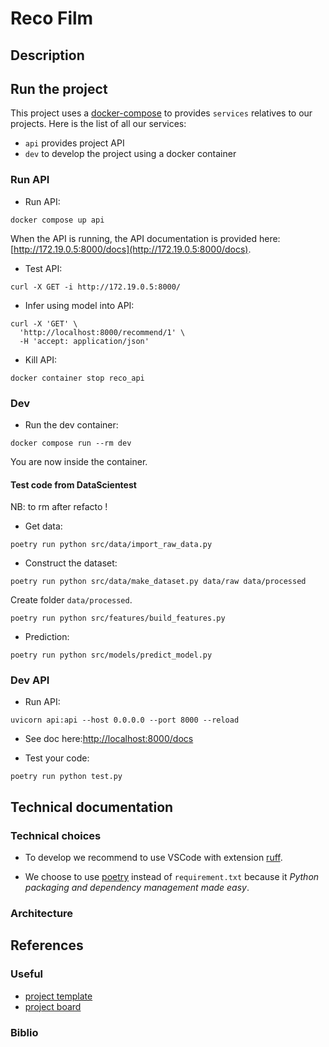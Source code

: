# Reco Film

## Description

## Run the project

This project uses a [docker-compose](docker-compose.yml) to provides `services` relatives to our projects.
Here is the list of all our services:
* `api` provides project API 
* `dev` to develop the project using a docker container

### Run API
* Run API:
```
docker compose up api
```

When the API is running, the API documentation is provided here: [http://172.19.0.5:8000/docs](http://172.19.0.5:8000/docs).

* Test API:
```
curl -X GET -i http://172.19.0.5:8000/
```

* Infer using model into API:
```
curl -X 'GET' \
  'http://localhost:8000/recommend/1' \
  -H 'accept: application/json'
```

* Kill API:
```
docker container stop reco_api
```

### Dev

* Run the dev container:
```
docker compose run --rm dev
```

You are now inside the container. 

#### Test code from DataScientest 
NB: to rm after refacto !

* Get data:
```
poetry run python src/data/import_raw_data.py
```

* Construct the dataset:
```
poetry run python src/data/make_dataset.py data/raw data/processed
```

Create folder `data/processed`.

```
poetry run python src/features/build_features.py
```

* Prediction:
```
poetry run python src/models/predict_model.py
```

### Dev API
* Run API:
```
uvicorn api:api --host 0.0.0.0 --port 8000 --reload
```

* See doc here:[http://localhost:8000/docs](http://localhost:8000/docs)

* Test your code:
```
poetry run python test.py
```

## Technical documentation

### Technical choices

* To develop we recommend to use VSCode with extension [ruff](https://marketplace.visualstudio.com/items?itemName=charliermarsh.ruff).

* We choose to use [poetry](https://python-poetry.org/) instead of `requirement.txt` because it *Python packaging and dependency management made easy*.


### Architecture

## References

### Useful
* [project template](https://github.com/DataScientest-Studio/Template_MLOps_movie_recommandation)
* [project board](https://github.com/users/Chrisdml/projects/1)

### Biblio